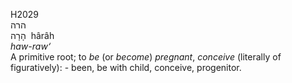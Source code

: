 <body>
  <p>H2029<br>  הרה  <br> הָרָה  ‎  hârâh  <br><i>haw-raw‘ </i><br>A primitive root; to <i>be</i> (or <i>become</i>) <i>pregnant</i>, <i>conceive</i> (literally of figuratively): - been, be with child, conceive, progenitor.<br></p>
 </body>